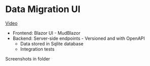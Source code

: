 ﻿# Data Migration UI
 
[Video](https://youtu.be/BwKSIDw6un8)

* Frontend: Blazor UI - MudBlazor
* Backend: Server-side endpoints - Versioned and with OpenAPI
  * Data stored in Sqlite database
  * Integration tests

Screenshots in folder
